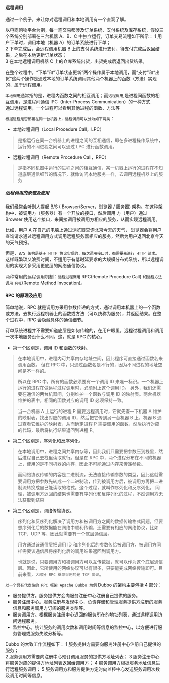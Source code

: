 #### 远程调用
通过一个例子，来让你对远程调用和本地调用有一个直观了解。

以电商购物平台为例，每一笔交易都涉及订单系统、支付系统及库存系统，假设三个系统分别部署在三台机器 A、B、C 中独立运行，订单交易流程如下所示：
1 用户下单时，调用本地（机器 A）的订单系统进行下单；  
2 下单完成后，会远程调用机器 B 上的支付系统进行支付，待支付完成后返回结果，之后在本地更新订单状态；  
3 在本地远程调用机器 C 上的仓库系统出货，出货完成后返回出货结果。

在整个过程中，“下单”和“订单状态更新”两个操作属于本地调用，而“支付”和“出货”这两个操作是通过本地的订单系统调用其他两个机器上的函数（方法）实现的，属于远程调用。

`本地调用`通常指的是，进程内函数之间的相互调用；而`远程调用`,是进程间函数的相互调用，是进程间通信 IPC（Inter-Process Communication）的一种方式.  
通过远程调用，一个进程可以看到其他进程的函数、方法等

`根据进程是否部署在同一台机器上，远程调用可以分为如下两类`：
+ 本地过程调用（Local Procedure Call，LPC）
> 是指运行在同一台机器上的进程之间的互相通信，即在多进程操作系统中，运行的不同进程之间可以通过 LPC 进行函数调用。
+ 远程过程调用（Remote Procedure Call，RPC）
> 是指不同机器中运行的进程之间的相互通信，某一机器上运行的进程在不知道底层通信细节的情况下，就像访问本地服务一样，去调用远程机器上的服务

##### 远程调用的原理及应用
我们经常会听别人提起 B/S ( Browser/Server，浏览器 / 服务器) 架构。在这种架构中，被调用方（服务器）有一个开放的接口，然后调用
方（用户）通过 Browser 使用这个接口，来间接调用被调用方相应的服务，从而实现远程调用。

比如，用户 A 在自己的电脑上通过浏览器查询北京今天的天气， 浏览器会将用户查询请求通过远程调用方式调用远程服务器相应的服务，然后为用户返回北京今天的天气预报。

但是，`B/S 架构是基于 HTTP 协议实现的，每次调用接口时，都需要先进行 HTTP 请求`。这样既繁琐又浪费时间，不适用于有低时延要求的大规模分布式系统，所以远程调用的实现大多采用更底层的网络通信协议。

两种常用的远程调用机制：`远程过程调用` RPC(Remote Procedure Call) 和`远程方法调用 RMI`(Remote Method Invocation)。

#### RPC 的原理及应用
简单地说，RPC 就是调用方采用参数传递的方式，通过调用本机器上的一个函数或方法，去执行远程机器上的函数或方法（可以统称为服务），并返回结果。在整个过程中，RPC 会隐藏具体的通信细节。

订单系统进程并不需要知道底层是如何传输的，在用户眼里，远程过程调用和调用一次本地服务没什么不同。这，就是 RPC 的核心。

+ 第一个区别是，调用 ID 和函数的映射。
> 在本地调用中，进程内可共享内存地址空间，因此程序可直接通过函数名来调用函数。 但在 RPC 中，只通过函数名是不行的，因为不同进程的地址空间是不一样的。
> 
> 所以在 RPC 中，所有的函数必须要有一个调用 ID 来唯一标识。一个机器上运行的进程在做远程过程调用时，必须附上这个调用 ID。
> 另外，我们还需要在通信的两台机器间，分别维护一个函数与调用 ID 的映射表。两台机器维护的表中，相同的函数对应的调用 ID 必须保持一致。
>
> 当一台机器 A 上运行的进程 P 需要远程调用时，它就先查一下机器 A 维护的映射表，找出对应的调用 ID，然后把它传到另一台机器 B 上，机器 B 通过查看它维护的映射表，从而确定进程 P 需要调用的函数，然后执行对应的代码，最后将执行结果返回到进程 P。

+ 第二个区别是，序列化和反序列化。
> 在本地调用中，进程之间共享内存等，因此我们只需要把参数压到栈里，然后进程自己去栈里读取就行。但是在 RPC 中，两个进程分布在不同的机器上，使用的是不同机器的内存，因此不可能通过内存来传递参数。
>
> 而网络协议传输的内容是二进制流，无法直接传输参数的类型，因此这就需要调用方把参数先转成一个二进制流，传到被调用方后，被调用方再把二进制流转换成自己能读取的格式。这个过程，就叫作序列化和反序列化。
> 同理，被调用方返回的结果也需要有序列化和反序列化的过程，不然调用方无法获取到结果

+ 第三个区别是，网络传输协议。
> 序列化和反序列化解决了调用方和被调用方之间的数据传输格式问题，但要想序列化后的数据能在网络中顺利传输，还需要有相应的网络协议，比如 TCP、UDP 等，因此就需要有一个底层通信层。
>
> 用方通过该通信层把调用 ID 和序列化后的参数传给被调用方，被调用方同样需要该通信层将序列化后的调用结果返回到调用方。
>
> 也就是说，只要调用方和被调用方可以互传数据，就可以作为这个底层通信层。因此，它所使用的网络协议可以有很多，只要能完成网络传输即可。目前来看，`大部分 RPC 框架采用的是 TCP 协议`。

`以一个具有代表性的 RPC 框架 Apache Dubbo 为例`
Dubbo 的架构主要包括 4 部分：
+ 服务提供方。服务提供方会向服务注册中心注册自己提供的服务。
+ 服务注册中心。服务注册与发现中心，负责存储和管理服务提供方注册的服务信息和服务调用方订阅的服务类型等。
+ 服务调用方。根据服务注册中心返回的服务所在的地址列表，通过远程调用访问远程服务。
+ 监控中心。统计服务的调用次数和调用时间等信息的监控中心，以方便进行服务管理或服务失败分析等。

Dubbo 的大致工作流程如下：
1 服务提供方需要向服务注册中心注册自己提供的服务；  
2 服务调用方需要向注册中心预订调用服务的提供方地址列表；
3 服务注册中心将服务对应的提供方地址列表返回给调用方；
4 服务调用方根据服务地址信息进行远程服务调用；
5 服务调用方和服务提供方定时向监控中心发送服务调用次数及调用时间等信息。









